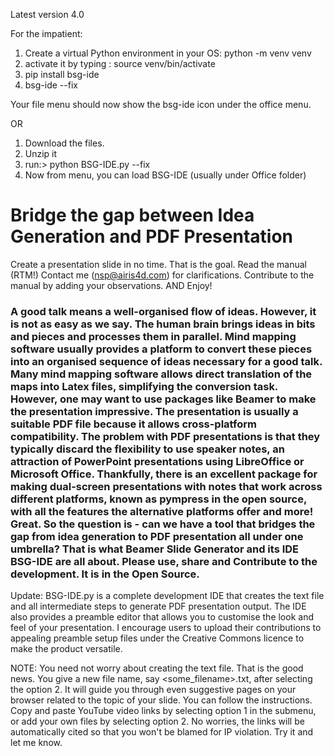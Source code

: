 Latest version 4.0

For the impatient:

1. Create a virtual Python environment in your OS: python -m venv venv
2. activate it by typing  : source venv/bin/activate
3. pip install bsg-ide
4. bsg-ide --fix

Your file menu should now show the bsg-ide icon under the office menu.

OR

1. Download the files.
2. Unzip it
3. run:> python BSG-IDE.py --fix
4. Now from menu, you can load BSG-IDE (usually under Office folder)

# Bridge the gap between Idea Generation and PDF Presentation

Create a presentation slide in no time. That is the goal. Read the manual (RTM!) Contact me (nsp@airis4d.com) for clarifications. Contribute to the manual by adding your observations. AND Enjoy!

### A good talk means a well-organised flow of ideas. However, it is not as easy as we say. The human brain brings ideas in bits and pieces and processes them in parallel. Mind mapping software usually provides a platform to convert these pieces into an organised sequence of ideas necessary for a good talk. Many mind mapping software allows direct translation of the maps into Latex files, simplifying the conversion task. However, one may want to use packages like Beamer to make the presentation impressive. The presentation is usually a suitable PDF file because it allows cross-platform compatibility. The problem with PDF presentations is that they typically discard the flexibility to use speaker notes, an attraction of PowerPoint presentations using LibreOffice or Microsoft Office. Thankfully, there is an excellent package for making dual-screen presentations with notes that work across different platforms, known as pympress in the open source, with all the features the alternative platforms offer and more! Great. So the question is - can we have a tool that bridges the gap from idea generation to PDF presentation all under one umbrella? That is what Beamer Slide Generator and its IDE BSG-IDE are all about. Please use, share and Contribute to the development. It is in the Open Source.

Update:  BSG-IDE.py  is a complete development IDE that creates the text file and all intermediate steps to generate PDF presentation output. The IDE also provides a preamble editor that allows you to customise the look and feel of your presentation. I encourage users to upload their contributions to appealing preamble setup files under the Creative Commons licence to make the product versatile.

NOTE: You need not worry about creating the text file. That is the good news. You give a new file name, say <some_filename>.txt, after selecting the option 2. It will guide you through even suggestive pages on your browser related to the topic of your slide. You can follow the instructions. Copy and paste YouTube video links by selecting option 1 in the submenu, or add your own files by selecting option 2. No worries, the links will be automatically cited so that you won't be blamed for IP violation. Try it and let me know.
